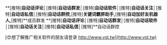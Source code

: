 **[推特]**自动话评论│**[推特]**自动话群发│**[推特]**自动话软件│**[推特]**自动话关注│**[推特]**自动话私信│**[推特]**自动话群控,**[推特]**关键词霸屏助手,**[推特]**自动加好友机器人,**[推特]**成员群发
**[推特]**自动话评论│**[推特]**自动话群发│**[推特]**自动话软件│**[推特]**自动话关注│**[推特]**自动话私信│**[推特]**自动话群控

[😍想了解推广相关软件的朋友请登录 http://www.vst.tw](http://www.vst.tw)



